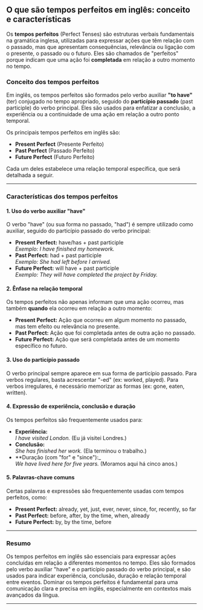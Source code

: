 
## O que são tempos perfeitos em inglês: conceito e características

Os **tempos perfeitos** (Perfect Tenses) são estruturas verbais fundamentais na gramática inglesa, utilizadas para expressar ações que têm relação com o passado, mas que apresentam consequências, relevância ou ligação com o presente, o passado ou o futuro. Eles são chamados de "perfeitos" porque indicam que uma ação foi **completada** em relação a outro momento no tempo.

### Conceito dos tempos perfeitos

Em inglês, os tempos perfeitos são formados pelo verbo auxiliar **"to have"** (ter) conjugado no tempo apropriado, seguido do **particípio passado** (past participle) do verbo principal. Eles são usados para enfatizar a conclusão, a experiência ou a continuidade de uma ação em relação a outro ponto temporal.

Os principais tempos perfeitos em inglês são:

- **Present Perfect** (Presente Perfeito)
- **Past Perfect** (Passado Perfeito)
- **Future Perfect** (Futuro Perfeito)

Cada um deles estabelece uma relação temporal específica, que será detalhada a seguir.

---

### Características dos tempos perfeitos

#### 1. **Uso do verbo auxiliar "have"**

O verbo "have" (ou sua forma no passado, "had") é sempre utilizado como auxiliar, seguido do particípio passado do verbo principal:

- **Present Perfect:** have/has + past participle  
  _Exemplo: I have finished my homework._
- **Past Perfect:** had + past participle  
  _Exemplo: She had left before I arrived._
- **Future Perfect:** will have + past participle  
  _Exemplo: They will have completed the project by Friday._

#### 2. **Ênfase na relação temporal**

Os tempos perfeitos não apenas informam que uma ação ocorreu, mas também **quando** ela ocorreu em relação a outro momento:

- **Present Perfect:** Ação que ocorreu em algum momento no passado, mas tem efeito ou relevância no presente.
- **Past Perfect:** Ação que foi completada antes de outra ação no passado.
- **Future Perfect:** Ação que será completada antes de um momento específico no futuro.

#### 3. **Uso do particípio passado**

O verbo principal sempre aparece em sua forma de particípio passado. Para verbos regulares, basta acrescentar "-ed" (ex: worked, played). Para verbos irregulares, é necessário memorizar as formas (ex: gone, eaten, written).

#### 4. **Expressão de experiência, conclusão e duração**

Os tempos perfeitos são frequentemente usados para:

- **Experiência:**  
  _I have visited London._ (Eu já visitei Londres.)
- **Conclusão:**  
  _She has finished her work._ (Ela terminou o trabalho.)
- **Duração (com "for" e "since"):_  
  _We have lived here for five years._ (Moramos aqui há cinco anos.)

#### 5. **Palavras-chave comuns**

Certas palavras e expressões são frequentemente usadas com tempos perfeitos, como:

- **Present Perfect:** already, yet, just, ever, never, since, for, recently, so far
- **Past Perfect:** before, after, by the time, when, already
- **Future Perfect:** by, by the time, before

---

### Resumo

Os tempos perfeitos em inglês são essenciais para expressar ações concluídas em relação a diferentes momentos no tempo. Eles são formados pelo verbo auxiliar "have" e o particípio passado do verbo principal, e são usados para indicar experiência, conclusão, duração e relação temporal entre eventos. Dominar os tempos perfeitos é fundamental para uma comunicação clara e precisa em inglês, especialmente em contextos mais avançados da língua.

---
```